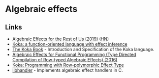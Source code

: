 # Algebraic effects

## Links

* [Algebraic Effects for the Rest of Us \(2019\)](https://overreacted.io/algebraic-effects-for-the-rest-of-us/) \([HN](https://news.ycombinator.com/item?id=20496043)\)
* [Koka: a function-oriented language with effect inference](https://github.com/koka-lang/koka)
* [The Koka Book](https:/koka-lang.github.io/koka/doc/kokaspec.html) - Introduction and Specification of the Koka language.
* [Algebraic Effects for Functional Programming \(Type Directed Compilation of Row-typed Algebraic Effects\) \(2016\)](https://www.microsoft.com/en-us/research/wp-content/uploads/2016/08/algeff-tr-2016-v2.pdf)
* [Koka: Programming with Row-polymorphic Effect Type](https://arxiv.org/pdf/1406.2061.pdf)
* [libhandler](https://github.com/koka-lang/libhandler) - Implements algebraic effect handlers in C.


